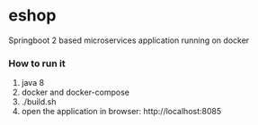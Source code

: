 # eshop

Springboot 2 based microservices application running on docker

### How to run it
1. java 8
2. docker and docker-compose
3. ./build.sh
4. open the application in browser: http://localhost:8085